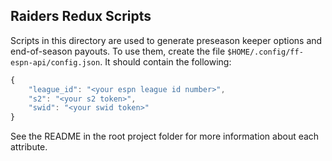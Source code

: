 ## Raiders Redux Scripts
Scripts in this directory are used to generate preseason keeper options and end-of-season payouts.  To use them, create the file `$HOME/.config/ff-espn-api/config.json`.  It should contain the following:
```javascript
{
    "league_id": "<your espn league id number>",
    "s2": "<your s2 token>",
    "swid": "<your swid token>" 
}
```
See the README in the root project folder for more information about each attribute.
